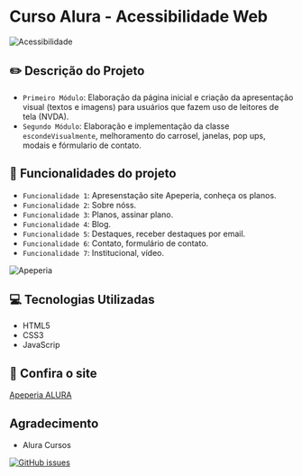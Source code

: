# Curso Alura - Acessibilidade Web

![Acessibilidade](https://user-images.githubusercontent.com/92823605/157319471-d33606f7-0f5b-4d15-8696-18d7d354f35e.png)

## :pencil2: Descrição do Projeto
- `Primeiro Módulo`: Elaboração da página inicial e criação da apresentação visual (textos e imagens) para usuários que fazem uso de leitores de tela (NVDA).
- `Segundo Módulo`: Elaboração e implementação da classe `escondeVisualmente`, melhoramento do carrosel, janelas, pop ups, modais e fórmulario de contato.

## :hammer: Funcionalidades do projeto

- `Funcionalidade 1`: Apresenstação site Apeperia, conheça os planos.
- `Funcionalidade 2`: Sobre nóss.
- `Funcionalidade 3`: Planos, assinar plano.
- `Funcionalidade 4`: Blog.
- `Funcionalidade 5`: Destaques, receber destaques por email.
- `Funcionalidade 6`: Contato, formulário de contato.
- `Funcionalidade 7`: Institucional, vídeo.

![Apeperia](https://user-images.githubusercontent.com/92823605/157322178-cf0637c4-7576-4aed-99b7-b40ff53a0faf.gif)

## :computer: Tecnologias Utilizadas

- HTML5
- CSS3
- JavaScrip

## :star2: Confira o site 

<a href="https://moniquefracarollicamargo.github.io/Acessibilidade-Web/">Apeperia ALURA</a>

## Agradecimento

- Alura Cursos

<a href="https://github.com/MoniqueFracarolliCamargo/Acessibilidade-Web/issues"><img alt="GitHub issues" src="https://img.shields.io/github/issues/MoniqueFracarolliCamargo/Acessibilidade-Web"></a>
